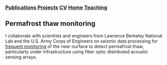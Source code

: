 ### [Publications](/publications)     [Projects](/research)      [CV](/docs/ermartin_CV.pdf)      [Home](https://eileenrmartin.github.io) [Teaching](/teaching)

## Permafrost thaw monitoring

I collaborate with scientists and engineers from Lawrence Berkeley National Lab and the U.S. Army Corps of Engineers on seismic data processing for [frequent monitoring](https://www.facebook.com/serdpFiberPermafrost/) of the near-surface to detect permafrost thaw, particularly under infrastructure using fiber optic distributed acoustic sensing arrays.


